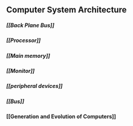 ## Computer System Architecture

##### [[Back Plane Bus]]
##### [[Processor]]
##### [[Main memory]]
##### [[Monitor]]
##### [[peripheral devices]]
##### [[Bus]]

#### [[Generation and Evolution of Computers]]